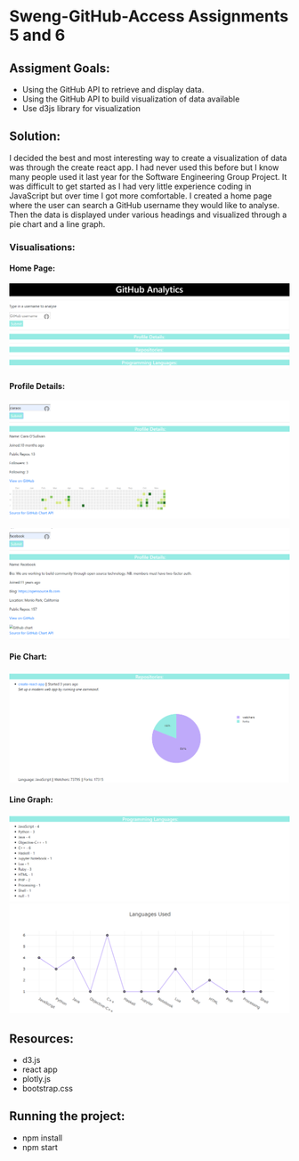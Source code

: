 # Sweng-GitHub-Access Assignments 5 and 6

## Assigment Goals:
* Using the GitHub API to retrieve and display data.
* Using the GitHub API to build visualization of data available 
* Use d3js library for visualization 

## Solution:
I decided the best and most interesting way to create a visualization of data was through the create react app. I had never used this before but I know many people used it last year for the Software Engineering Group Project. It was difficult to get started as I had very little experience coding in JavaScript but over time I got more comfortable. I created a home page where the user can search a GitHub username they would like to analyse. Then the data is displayed under various headings and visualized through a pie chart and a line graph. 

### Visualisations:
#### Home Page:
![](README%20screenshots/home%20page%20.png)
#### Profile Details:
![](README%20screenshots/profile%20details.png)

![](README%20screenshots/facebook%20profile%20details.png)
#### Pie Chart:
![](README%20screenshots/pie%20chart.png)
#### Line Graph:
![](README%20screenshots/programming%20languages.png)
![](README%20screenshots/line%20graph.png)

## Resources:
* d3.js
* react app
* plotly.js
* bootstrap.css

## Running the project:
* npm install 
* npm start
